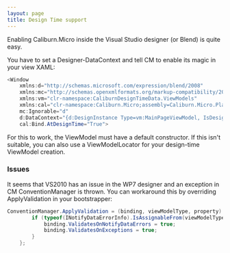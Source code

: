 ```yaml
---
layout: page
title: Design Time support
---
```


Enabling Caliburn.Micro inside the Visual Studio designer (or Blend) is quite easy.

You have to set a Designer-DataContext and tell CM to enable its magic in your view XAML:

``` csharp
<Window 
    xmlns:d="http://schemas.microsoft.com/expression/blend/2008"
    xmlns:mc="http://schemas.openxmlformats.org/markup-compatibility/2006"
    xmlns:vm="clr-namespace:CaliburnDesignTimeData.ViewModels"
    xmlns:cal="clr-namespace:Caliburn.Micro;assembly=Caliburn.Micro.Platform"
    mc:Ignorable="d" 
    d:DataContext="{d:DesignInstance Type=vm:MainPageViewModel, IsDesignTimeCreatable=True}"
    cal:Bind.AtDesignTime="True">
```

For this to work, the ViewModel must have a default constructor. If this isn't suitable, you can also use a ViewModelLocator for your design-time ViewModel creation.

### Issues

It seems that VS2010 has an issue in the WP7 designer and an exception in CM ConventionManager is thrown. You can workaround this by overriding ApplyValidation in your bootstrapper:

``` csharp
ConventionManager.ApplyValidation = (binding, viewModelType, property) => {
        if (typeof(INotifyDataErrorInfo).IsAssignableFrom(viewModelType)) {
            binding.ValidatesOnNotifyDataErrors = true;
            binding.ValidatesOnExceptions = true;
        }
    };
```
